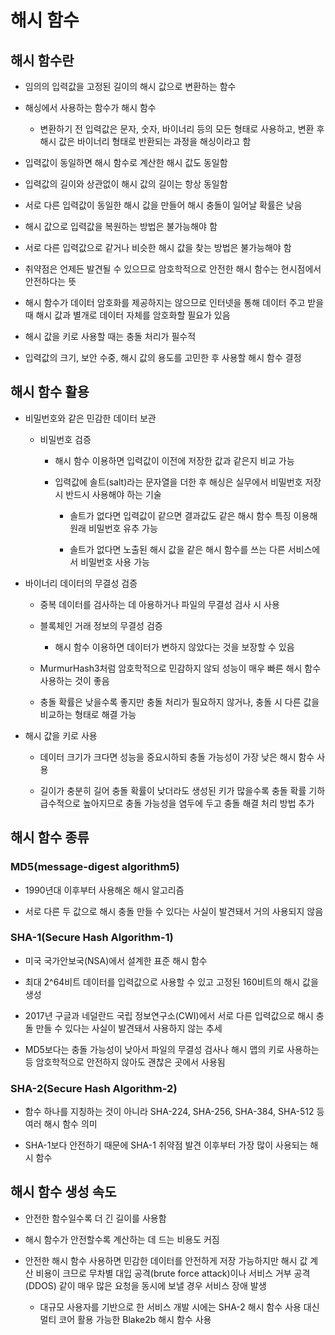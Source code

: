 # 해시 함수

## 해시 함수란

- 임의의 입력값을 고정된 길이의 해시 값으로 변환하는 함수

- 해싱에서 사용하는 함수가 해시 함수

    - 변환하기 전 입력값은 문자, 숫자, 바이너리 등의 모든 형태로 사용하고, 변환 후 해시 값은 바이너리 형태로 반환되는 과정을 해싱이라고 함

- 입력값이 동일하면 해시 함수로 계산한 해시 값도 동일함

- 입력값의 길이와 상관없이 해시 값의 길이는 항상 동일함

- 서로 다른 입력값이 동일한 해시 값을 만들어 해시 충돌이 일어날 확률은 낮음

- 해시 값으로 입력값을 복원하는 방법은 불가능해야 함

- 서로 다른 입력값으로 같거나 비슷한 해시 값을 찾는 방법은 불가능해야 함

- 취약점은 언제든 발견될 수 있으므로 암호학적으로 안전한 해시 함수는 현시점에서 안전하다는 뜻

- 해시 함수가 데이터 암호화를 제공하지는 않으므로 인터넷을 통해 데이터 주고 받을 때 해시 값과 별개로 데이터 자체를 암호화할 필요가 있음

- 해시 값을 키로 사용할 때는 충돌 처리가 필수적

- 입력값의 크기, 보안 수중, 해시 값의 용도를 고민한 후 사용할 해시 함수 결정


## 해시 함수 활용

- 비밀번호와 같은 민감한 데이터 보관

    - 비밀번호 검증
        
        - 해시 함수 이용하면 입력값이 이전에 저장한 값과 같은지 비교 가능

        - 입력값에 솔트(salt)라는 문자열을 더한 후 해싱은 실무에서 비밀번호 저장 시 반드시 사용해야 하는 기술

            - 솔트가 없다면 입력값이 같으면 결과값도 같은 해시 함수 특징 이용해 원래 비밀번호 유추 가능

            - 솔트가 없다면 노출된 해시 값을 같은 해시 함수를 쓰는 다른 서비스에서 비밀번호 사용 가능

- 바이너리 데이터의 무결성 검증

    - 중복 데이터를 검사하는 데 아용하거나 파일의 무결성 검사 시 사용

    - 블록체인 거래 정보의 무결성 검증

        - 해시 함수 이용하면 데이터가 변하지 않았다는 것을 보장할 수 있음
    
    - MurmurHash3처럼 암호학적으로 민감하지 않되 성능이 매우 빠른 해시 함수 사용하는 것이 좋음

    - 충돌 확률은 낮을수록 좋지만 충돌 처리가 필요하지 않거나, 충돌 시 다른 값을 비교하는 형태로 해결 가능

- 해시 값을 키로 사용

    - 데이터 크기가 크다면 성능을 중요시하되 충돌 가능성이 가장 낮은 해시 함수 사용

    - 길이가 충분히 길어 충돌 확률이 낮더라도 생성된 키가 많을수록 충돌 확률 기하급수적으로 높아지므로 충돌 가능성을 염두에 두고 충돌 해결 처리 방법 추가


## 해시 함수 종류

### **MD5(message-digest algorithm5)**

- 1990년대 이후부터 사용해온 해시 알고리즘

- 서로 다른 두 값으로 해시 충돌 만들 수 있다는 사실이 발견돼서 거의 사용되지 않음

### **SHA-1(Secure Hash Algorithm-1)**

- 미국 국가안보국(NSA)에서 설계한 표준 해시 함수

- 최대 2^64비트 데이터를 입력값으로 사용할 수 있고 고정된 160비트의 해시 값을 생성

- 2017년 구글과 네덜란드 국립 정보연구소(CWI)에서 서로 다른 입력값으로 해시 충돌 만들 수 있다는 사실이 발견돼서 사용하지 않는 추세

- MD5보다는 충돌 가능성이 낮아서 파일의 무결성 검사나 해시 맵의 키로 사용하는 등 암호학적으로 안전하지 않아도 괜찮은 곳에서 사용됨

### **SHA-2(Secure Hash Algorithm-2)**

- 함수 하나를 지칭하는 것이 아니라 SHA-224, SHA-256, SHA-384, SHA-512 등 여러 해시 함수 의미

- SHA-1보다 안전하기 때문에 SHA-1 취약점 발견 이후부터 가장 많이 사용되는 해시 함수


## 해시 함수 생성 속도

- 안전한 함수일수록 더 긴 길이를 사용함

- 해시 함수가 안전할수록 계산하는 데 드는 비용도 커짐

- 안전한 해시 함수 사용하면 민감한 데이터를 안전하게 저장 가능하지만 해시 값 계산 비용이 크므로 무차별 대입 공격(brute force attack)이나 서비스 거부 공격(DDOS) 같이 매우 많은 요청을 동시에 보낼 경우 서비스 장애 발생

    - 대규모 사용자를 기반으로 한 서비스 개발 시에는 SHA-2 해시 함수 사용 대신 멀티 코어 활용 가능한 Blake2b 해시 함수 사용
